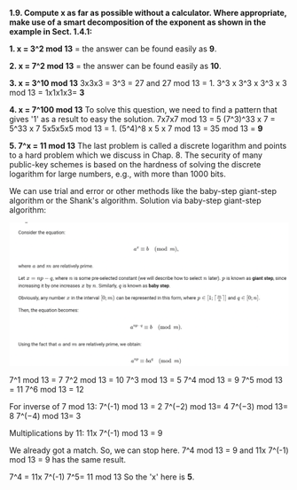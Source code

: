 **1.9. Compute x as far as possible without a calculator. Where appropriate, make use of a smart decomposition of the exponent as shown in the example in Sect. 1.4.1:**

**1. x = 3^2 mod 13** = the answer can be found easily as **9**.

**2. x = 7^2 mod 13** = the answer can be found easily as **10**.

**3. x = 3^10 mod 13**
   3x3x3 = 3^3 = 27 and 27 mod 13 = 1.
   3^3 x 3^3 x 3^3 x 3 mod 13 = 1x1x1x3= **3**
   
**4. x = 7^100 mod 13**
 To solve this question, we need to find a pattern that gives '1' as a result to easy the solution.
   7x7x7 mod 13 = 5 
   (7^3)^33 x 7 = 5^33 x 7
   5x5x5x5 mod 13 = 1. 
   (5^4)^8 x 5 x 7 mod 13 = 35 mod 13 = **9** 

**5. 7^x = 11 mod 13**
The last problem is called a discrete logarithm and points to a hard problem which
we discuss in Chap. 8. The security of many public-key schemes is based on the
hardness of solving the discrete logarithm for large numbers, e.g., with more than
1000 bits.

 We can use trial and error or other methods like the baby-step giant-step algorithm or the Shank's algorithm. Solution via baby-step giant-step algorithm: 

 ![Alt text](image-1.png)

 7^1 mod 13 = 7
 7^2 mod 13 = 10
 7^3 mod 13 = 5
 7^4 mod 13 = 9
 7^5 mod 13 = 11
 7^6 mod 13 = 12


 For inverse of 7 mod 13:
 7^(-1) mod 13 = 2
 7^(−2) mod 13= 4
 7^(−3) mod 13= 8
 7^(−4) mod 13= 3

Multiplications by 11: 
 11x 7^(-1) mod 13 = 9

 We already got a match. So, we can stop here.
  7^4 mod 13 = 9 and  11x 7^(-1) mod 13 = 9 has the same result.

  7^4 = 11x 7^(-1)
  7^5= 11 mod 13 
  So the 'x' here is **5**. 

